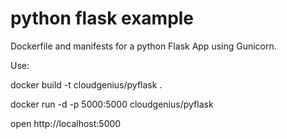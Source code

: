 # python flask example

Dockerfile and manifests for a python Flask App using Gunicorn.

Use:

  docker build -t cloudgenius/pyflask .

  docker run -d -p 5000:5000 cloudgenius/pyflask

  open http://localhost:5000
